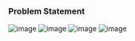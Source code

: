 ### Problem Statement

![image](https://user-images.githubusercontent.com/36649115/40599525-79109bc8-6202-11e8-9166-bf73e04e4ad4.png)
![image](https://user-images.githubusercontent.com/36649115/40599545-8a854c28-6202-11e8-88a4-164063d5809f.png)
![image](https://user-images.githubusercontent.com/36649115/40599560-9988d1b8-6202-11e8-9052-38473d21f3aa.png)
![image](https://user-images.githubusercontent.com/36649115/40599608-d0f04a46-6202-11e8-97f1-ed34e1ff5889.png)
